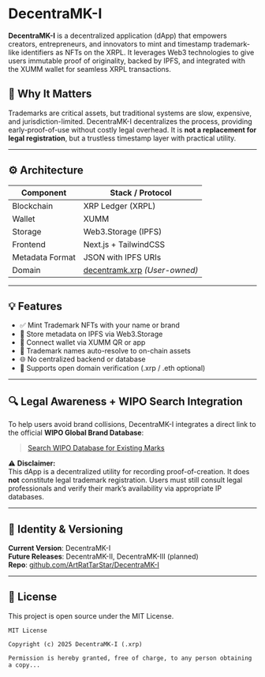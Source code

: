 # DecentraMK-I

**DecentraMK-I** is a decentralized application (dApp) that empowers creators, entrepreneurs, and innovators to mint and timestamp trademark-like identifiers as NFTs on the XRPL. It leverages Web3 technologies to give users immutable proof of originality, backed by IPFS, and integrated with the XUMM wallet for seamless XRPL transactions.

## 🧩 Why It Matters

Trademarks are critical assets, but traditional systems are slow, expensive, and jurisdiction-limited. DecentraMK-I decentralizes the process, providing early-proof-of-use without costly legal overhead. It is **not a replacement for legal registration**, but a trustless timestamp layer with practical utility.

---

## ⚙️ Architecture

| Component        | Stack / Protocol               |
|------------------|--------------------------------|
| Blockchain       | XRP Ledger (XRPL)              |
| Wallet           | XUMM                           |
| Storage          | Web3.Storage (IPFS)            |
| Frontend         | Next.js + TailwindCSS          |
| Metadata Format  | JSON with IPFS URIs            |
| Domain           | [decentramk.xrp](https://xrp.name/decentramk.xrp) *(User-owned)* |

---

## 💡 Features

- ✅ Mint Trademark NFTs with your name or brand
- 🧾 Store metadata on IPFS via Web3.Storage
- 🔐 Connect wallet via XUMM QR or app
- 🧠 Trademark names auto-resolve to on-chain assets
- 🌐 No centralized backend or database
- 🪪 Supports open domain verification (.xrp / .eth optional)

---

## 🔍 Legal Awareness + WIPO Search Integration

To help users avoid brand collisions, DecentraMK-I integrates a direct link to the official **WIPO Global Brand Database**:

> [Search WIPO Database for Existing Marks](https://branddb.wipo.int/en/similarname)

⚠️ **Disclaimer:**  
This dApp is a decentralized utility for recording proof-of-creation. It does **not** constitute legal trademark registration. Users must still consult legal professionals and verify their mark’s availability via appropriate IP databases.

---

## 🪪 Identity & Versioning

**Current Version**: DecentraMK-I  
**Future Releases**: DecentraMK-II, DecentraMK-III (planned)  
**Repo**: [github.com/ArtRatTarStar/DecentraMK-I](https://github.com/ArtRatTarStar/DecentraMK-I)

---

## 🧬 License

This project is open source under the MIT License.

```text
MIT License

Copyright (c) 2025 DecentraMK-I (.xrp)

Permission is hereby granted, free of charge, to any person obtaining a copy...
